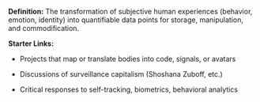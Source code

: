 **Definition:**
The transformation of subjective human experiences (behavior, emotion, identity) into quantifiable data points for storage, manipulation, and commodification.

**Starter Links:**

- Projects that map or translate bodies into code, signals, or avatars
    
- Discussions of surveillance capitalism (Shoshana Zuboff, etc.)
    
- Critical responses to self-tracking, biometrics, behavioral analytics
